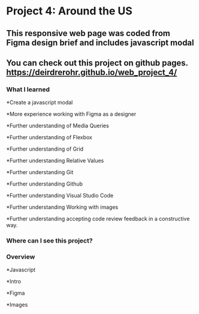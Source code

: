 
# Project 4: Around the US

## This responsive web page was coded from Figma design brief and includes javascript modal

## You can check out this project on github pages.  https://deirdrerohr.github.io/web_project_4/

### What I learned

*Create a javascript modal

*More experience working with Figma as a designer

*Further understanding of Media Queries

*Further understanding of Flexbox

*Further understanding of Grid

*Further understanding Relative Values

*Further understanding Git

*Further understanding Github

*Further understanding Visual Studio Code

*Further understanding Working with images

*Further understanding accepting code review feedback in a constructive way.

### Where can I see this project?

### Overview

*Javascript

*Intro

*Figma

*Images
